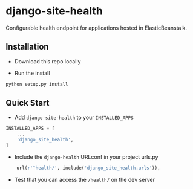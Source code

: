 # django-site-health
Configurable health endpoint for applications hosted in ElasticBeanstalk.

## Installation

* Download this repo locally

* Run the install

```bash
python setup.py install
```

## Quick Start

* Add `django-site-health` to your `INSTALLED_APPS`

```python
INSTALLED_APPS = [
    ...
    'django_site_health',
]
```

* Include the `django-health` URLconf in your project urls.py

```python
    url(r'^health/', include('django_site_health.urls')),
```

* Test that you can access the `/health/` on the dev server
